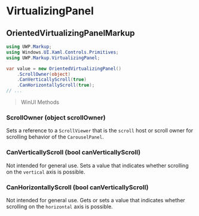# VirtualizingPanel
## OrientedVirtualizingPanelMarkup

```csharp
using UWP.Markup;
using Windows.UI.Xaml.Controls.Primitives;
using UWP.Markup.VirtualizingPanel;

var value = new OrientedVirtualizingPanel()
    .ScrollOwner(object)
    .CanVerticallyScroll(true)
    .CanHorizontallyScroll(true);
// ...
```

> WinUI Methods
### ScrollOwner (object scrollOwner)
Sets a reference to a `ScrollViewer` that is the `scroll` host or scroll owner for scrolling behavior of the `CarouselPanel`.

### CanVerticallyScroll (bool canVerticallyScroll)
Not intended for general use. Sets a value that indicates whether scrolling on the `vertical` axis is possible.

### CanHorizontallyScroll (bool canVerticallyScroll)
Not intended for general use. Gets or sets a value that indicates whether scrolling on the `horizontal` axis is possible.
